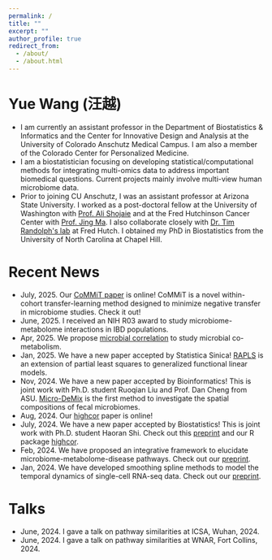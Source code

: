 ```yaml
---
permalink: /
title: ""
excerpt: ""
author_profile: true
redirect_from: 
  - /about/
  - /about.html
---
```



# Yue Wang (汪越)	
* I am currently an assistant professor in the Department of Biostatistics & Informatics and the Center for Innovative Design and Analysis at the University of Colorado Anschutz Medical Campus. I am also a member of the Colorado Center for Personalized Medicine.
* I am a biostatistician focusing on developing statistical/computational methods for integrating multi-omics data to address important biomedical questions. Current projects mainly involve multi-view human microbiome data. 
* Prior to joining CU Anschutz, I was an assistant professor at Arizona State University. 
I worked as a post-doctoral fellow at the University of Washington with [Prof. Ali Shojaie](http://faculty.washington.edu/interestedashojaie/index.html) and at the Fred Hutchinson Cancer Center with [Prof. Jing Ma](http://drjingma.com).
I also collaborate closely with [Dr. Tim Randolph's lab](https://research.fhcrc.org/randolph/en/research-overview.html) at Fred Hutch. I obtained my PhD in Biostatistics from the University of North Carolina at Chapel Hill. 



# Recent News

* July, 2025. Our [CoMMiT paper](https://arxiv.org/pdf/2506.24013v1) is online! CoMMiT is a novel within-cohort transfer-learning method designed to minimize negative transfer in microbiome studies. Check it out! 
* June, 2025. I received an NIH R03 award to study microbiome-metabolome interactions in IBD populations. 
* Apr, 2025. We propose [microbial correlation](https://arxiv.org/pdf/2504.05450v1) to study microbial co-metabolism. 
* Jan, 2025. We have a new paper accepted by Statistica Sinica! [RAPLS](https://www3.stat.sinica.edu.tw/ss_newpaper/SS-2023-0418_na.pdf) is an extension of partial least squares to generalized functional linear models. 
* Nov, 2024. We have a new paper accepted by Bioinformatics! This is joint work with Ph.D. student Ruoqian Liu and Prof. Dan Cheng from ASU. [Micro-DeMix](https://academic.oup.com/bioinformatics/advance-article/doi/10.1093/bioinformatics/btae667/7905136?searchresult=1) is the first method to investigate the spatial compositions of fecal microbiomes.
* Aug, 2024. Our [highcor](https://academic.oup.com/biostatistics/advance-article-abstract/doi/10.1093/biostatistics/kxae027/7725024?utm_source=advanceaccess&utm_campaign=biostatistics&utm_medium=email) paper is online! 
* July, 2024. We have a new paper accepted by Biostatistics! This is joint work with Ph.D. student Haoran Shi. Check out this [preprint](https://arxiv.org/pdf/2407.07809) and our R package [highcor](https://github.com/taryue/highcor). 
* Feb, 2024. We have proposed an integrative framework to elucidate microbiome-metabolome-disease pathways. Check out our [preprint](https://arxiv.org/abs/2402.08222).
* Jan, 2024. We have developed smoothing spline methods to model the temporal dynamics of single-cell RNA-seq data. Check out our [preprint](https://arxiv.org/pdf/2401.15309.pdf). 






# Talks
* June, 2024. I gave a talk on pathway similarities at ICSA, Wuhan, 2024.
* June, 2024. I gave a talk on pathway similarities at WNAR, Fort Collins, 2024.





